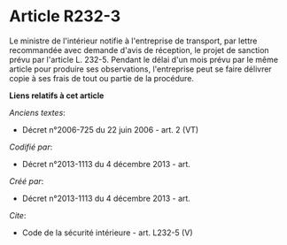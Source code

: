 # Article R232-3

Le ministre de l'intérieur notifie à l'entreprise de transport, par lettre recommandée avec demande d'avis de réception, le
projet de sanction prévu par l'article L. 232-5. Pendant le délai d'un mois prévu par le même article pour produire ses
observations, l'entreprise peut se faire délivrer copie à ses frais de tout ou partie de la procédure.

**Liens relatifs à cet article**

_Anciens textes_:

  - Décret n°2006-725 du 22 juin 2006 - art. 2 (VT)

_Codifié par_:

  - Décret n°2013-1113 du 4 décembre 2013 - art.

_Créé par_:

  - Décret n°2013-1113 du 4 décembre 2013 - art.

_Cite_:

  - Code de la sécurité intérieure - art. L232-5 (V)
